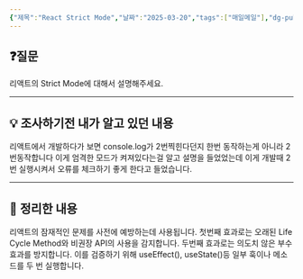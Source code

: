 ```yaml
---
{"제목":"React Strict Mode","날짜":"2025-03-20","tags":["매일메일"],"dg-publish":true,"permalink":"/매일메일/25년3월/React Strict Mode/","dgPassFrontmatter":true,"created":"2025-03-31T01:14:03.611+09:00","updated":"2025-04-11T00:58:38.665+09:00"}
---
```


## ❓질문

리액트의 Strict Mode에 대해서 설명해주세요.

---
## 💡 조사하기전 내가 알고 있던 내용

리액트에서 개발하다가 보면 console.log가 2번찍힌다던지 한번 동작하는게 아니라 2번동작합니다 이게 엄격한 모드가 켜져있다는걸 알고 설명을 들었었는데 이게 개발때 2번 실행시켜서 오류를 체크하기 좋게 한다고 들었습니다.

---
## 🏫 정리한 내용

리액트의 잠재적인 문제를 사전에 예방하는데 사용됩니다.
첫번째 효과로는 오래된 Life Cycle Method와 비권장 API의 사용을 감지합니다.
두번째 효과로는 의도치 않은 부수효과를 방지합니다. 이를 검증하기 위해 useEffect(), useState()등 일부 훅이나 메소드를 두 번 실행합니다.